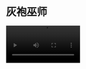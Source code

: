 # 灰袍巫师
<video width=40% src="http://scratch3-files.just4fun.site/wand_tello.mp4" controls="controls"></video>